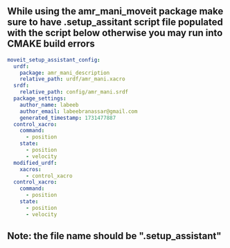 ## While using the amr_mani_moveit package make sure to have .setup_assitant script file populated with the script below otherwise you may run into CMAKE build errors
~~~yaml
moveit_setup_assistant_config:
  urdf:
    package: amr_mani_description
    relative_path: urdf/amr_mani.xacro
  srdf:
    relative_path: config/amr_mani.srdf
  package_settings:
    author_name: labeeb
    author_email: labeebranassar@gmail.com
    generated_timestamp: 1731477887
  control_xacro:
    command:
      - position
    state:
      - position
      - velocity
  modified_urdf:
    xacros:
      - control_xacro
  control_xacro:
    command:
      - position
    state:
      - position
      - velocity
~~~
## Note: the file name should be ".setup_assistant"
